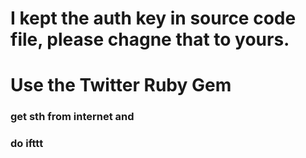 # I kept the auth key in source code file, please chagne that to yours.

# Use the  Twitter Ruby Gem

### get  sth from internet and

### do ifttt
